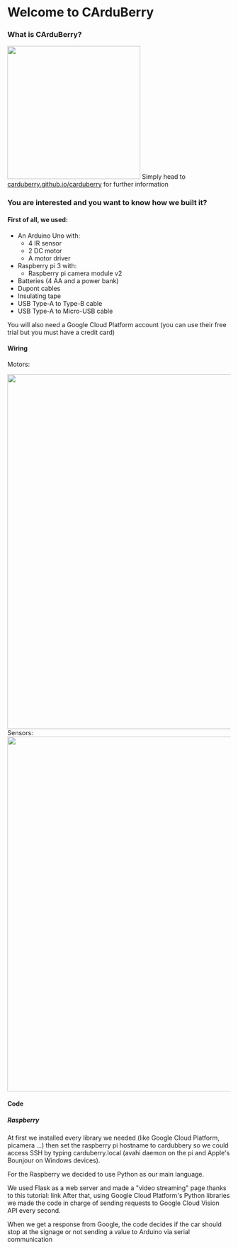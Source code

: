 # Welcome to CArduBerry

### What is CArduBerry?
<img src="https://carduberry.github.io/carduberry/img/logo.png" width="300px"/>
Simply head to <a href="http://carduberry.github.io/carduberry">carduberry.github.io/carduberry</a> for further information

### You are interested and you want to know how we built it?
#### First of all, we used:
* An Arduino Uno with:
  * 4 IR sensor
  * 2 DC motor
  * A motor driver
* Raspberry pi 3 with:
  * Raspberry pi camera module v2
* Batteries (4 AA and a power bank)
* Dupont cables
* Insulating tape
* USB Type-A to Type-B cable
* USB Type-A to Micro-USB cable

You will also need a Google Cloud Platform account (you can use their free trial but you must have a credit card)

#### Wiring
Motors:

<img src="https://carduberry.github.io/carduberry/img/tesina_bb_motori.svg" width="800px"/>
Sensors:

<img src="https://carduberry.github.io/carduberry/img/tesina_bb_sensori.svg" width="800px"/>

#### Code
##### Raspberry
At first we installed every library we needed (like Google Cloud Platform, picamera ...) then set the raspberry pi hostname to cardubbery so we could access SSH by typing carduberry.local (avahi daemon on the pi and Apple's Bounjour on Windows devices).

For the Raspberry we decided to use Python as our main language.

We used Flask as a web server and made a "video streaming" page thanks to this tutorial: link
After that, using Google Cloud Platform's Python libraries we made the code in charge of sending requests to Google Cloud Vision API every second. 

When we get a response from Google, the code decides if the car should stop at the signage or not sending a value to Arduino via serial communication

